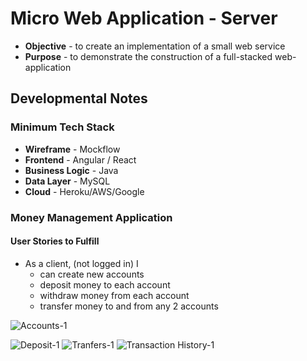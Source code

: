 # Micro Web Application - Server
* **Objective** - to create an implementation of a small web service
* **Purpose** - to demonstrate the construction of a full-stacked web-application

## Developmental Notes
### Minimum Tech Stack
* **Wireframe** - Mockflow
* **Frontend** - Angular / React
* **Business Logic** - Java
* **Data Layer** - MySQL
* **Cloud** - Heroku/AWS/Google


### Money Management Application

#### User Stories to Fulfill  
* As a client, (not logged in) I
	* can create new accounts
	* deposit money to each account
	* withdraw money from each account
	* transfer money to and from any 2 accounts

![Accounts-1](https://user-images.githubusercontent.com/92059008/148302805-e4321555-1521-4dc9-94e4-25574a3686a6.jpg)

![Deposit-1](https://user-images.githubusercontent.com/92059008/148302892-01409c2e-8cc7-4874-b18a-bcbe80d8f2cb.jpg)
![Tranfers-1](https://user-images.githubusercontent.com/92059008/148302915-304b85e2-3880-4029-acea-ae620c6dde85.jpg)
![Transaction History-1](https://user-images.githubusercontent.com/92059008/148302925-256e2657-592d-4c95-aa2b-c04eb5fbbce8.jpg)

